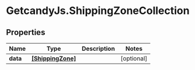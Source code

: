# GetcandyJs.ShippingZoneCollection

## Properties

Name | Type | Description | Notes
------------ | ------------- | ------------- | -------------
**data** | [**[ShippingZone]**](ShippingZone.md) |  | [optional] 


